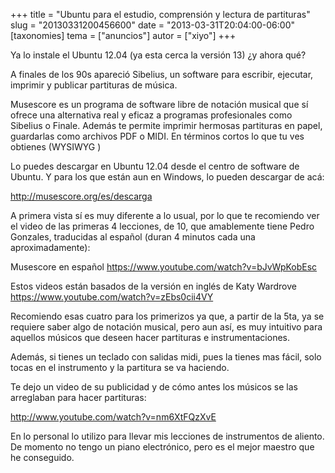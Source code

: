 +++
title = "Ubuntu para el estudio, comprensión y lectura de partituras"
slug = "20130331200456600"
date = "2013-03-31T20:04:00-06:00"
[taxonomies]
tema = ["anuncios"]
autor = ["xiyo"]
+++

Ya lo instale el Ubuntu 12.04 (ya esta cerca la versión 13) ¿y ahora
qué?

A finales de los 90s apareció Sibelius, un software para escribir,
ejecutar, imprimir y publicar partituras de música.

Musescore es un programa de software libre de notación musical que sí
ofrece una alternativa real y eficaz a programas profesionales como
Sibelius o Finale. Además te permite imprimir hermosas partituras en
papel, guardarlas como archivos PDF o MIDI. En términos cortos lo que tu
ves obtienes (WYSIWYG )

Lo puedes descargar en Ubuntu 12.04 desde el centro de software de
Ubuntu. Y para los que están aun en Windows, lo pueden descargar de acá:

<a href="http://musescore.org/es/descarga">http://musescore.org/es/descarga</a>

A primera vista sí es muy diferente a lo usual, por lo que te recomiendo
ver el video de las primeras 4 lecciones, de 10, que amablemente tiene
Pedro Gonzales, traducidas al español (duran 4 minutos cada una
aproximadamente):

<!-- more -->
Musescore en español
<a href="https://www.youtube.com/watch?v=bJvWpKobEsc">https://www.youtube.com/watch?v=bJvWpKobEsc</a>

Estos videos están basados de la versión en inglés de Katy Wardrove
<a href="https://www.youtube.com/watch?v=zEbs0cii4VY">https://www.youtube.com/watch?v=zEbs0cii4VY</a>

Recomiendo esas cuatro para los primerizos ya que, a partir de la 5ta,
ya se requiere saber algo de notación musical, pero aun así, es muy
intuitivo para aquellos músicos que deseen hacer partituras e
instrumentaciones.

Además, si tienes un teclado con salidas midi, pues la tienes mas fácil,
solo tocas en el instrumento y la partitura se va haciendo.

Te dejo un video de su publicidad y de cómo antes los músicos se las
arreglaban para hacer partituras:

<a href="http://www.youtube.com/watch?v=nm6XtFQzXvE">http://www.youtube.com/watch?v=nm6XtFQzXvE</a>

En lo personal lo utilizo para llevar mis lecciones de instrumentos de
aliento. De momento no tengo un piano electrónico, pero es el mejor
maestro que he conseguido.
